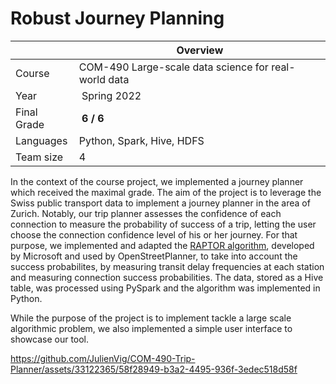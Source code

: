 # Robust Journey Planning

| |Overview  | 
| - | - |
|Course| COM-490 Large-scale data science for real-world data |
| Year | Spring 2022 |
| Final Grade | **6 / 6** |
| Languages | Python, Spark, Hive, HDFS |
| Team size | 4 |

In the context of the course project, we implemented a journey planner which received the maximal grade. The aim of the project is to leverage the Swiss public transport data to implement a journey planner in the area of Zurich. Notably, our trip planner assesses the confidence of each connection to measure the probability of success of a trip, letting the user choose the connection confidence level of his or her journey.
For that purpose, we implemented and adapted the [RAPTOR algorithm](https://www.microsoft.com/en-us/research/wp-content/uploads/2012/01/raptor_alenex.pdf), developed by Microsoft and used by OpenStreetPlanner, to take into account the success probabilites, by measuring transit delay frequencies at each station and measuring connection success probabilities.
The data, stored as a Hive table, was processed using PySpark and the algorithm was implemented in Python.

While the purpose of the project is to implement tackle a large scale algorithmic problem, we also implemented a simple user interface to showcase our tool.

https://github.com/JulienVig/COM-490-Trip-Planner/assets/33122365/58f28949-b3a2-4495-936f-3edec518d58f



